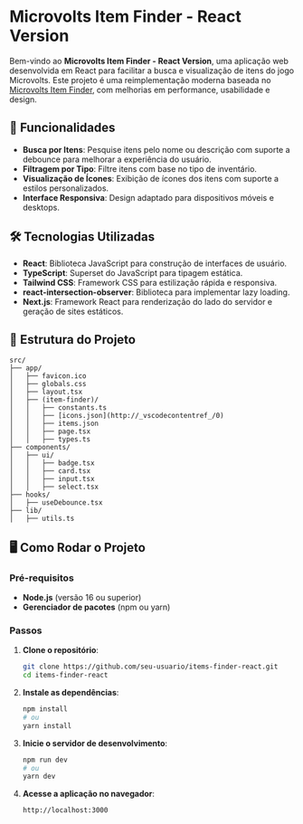 # Microvolts Item Finder - React Version

Bem-vindo ao **Microvolts Item Finder - React Version**, uma aplicação web desenvolvida em React para facilitar a busca e visualização de itens do jogo Microvolts. Este projeto é uma reimplementação moderna baseada no [Microvolts Item Finder](https://github.com/microvolts/MicrovoltsItemFinder), com melhorias em performance, usabilidade e design.

## 🚀 Funcionalidades

- **Busca por Itens**: Pesquise itens pelo nome ou descrição com suporte a debounce para melhorar a experiência do usuário.
- **Filtragem por Tipo**: Filtre itens com base no tipo de inventário.
- **Visualização de Ícones**: Exibição de ícones dos itens com suporte a estilos personalizados.
- **Interface Responsiva**: Design adaptado para dispositivos móveis e desktops.

## 🛠️ Tecnologias Utilizadas

- **React**: Biblioteca JavaScript para construção de interfaces de usuário.
- **TypeScript**: Superset do JavaScript para tipagem estática.
- **Tailwind CSS**: Framework CSS para estilização rápida e responsiva.
- **react-intersection-observer**: Biblioteca para implementar lazy loading.
- **Next.js**: Framework React para renderização do lado do servidor e geração de sites estáticos.

## 📂 Estrutura do Projeto

```plaintext
src/
├── app/
│   ├── favicon.ico
│   ├── globals.css
│   ├── layout.tsx
│   ├── (item-finder)/
│   │   ├── constants.ts
│   │   ├── [icons.json](http://_vscodecontentref_/0)
│   │   ├── items.json
│   │   ├── page.tsx
│   │   ├── types.ts
├── components/
│   ├── ui/
│   │   ├── badge.tsx
│   │   ├── card.tsx
│   │   ├── input.tsx
│   │   ├── select.tsx
├── hooks/
│   ├── useDebounce.tsx
├── lib/
│   ├── utils.ts
```

## 🖥️ Como Rodar o Projeto

### Pré-requisitos

- **Node.js** (versão 16 ou superior)
- **Gerenciador de pacotes** (npm ou yarn)

### Passos

1. **Clone o repositório**:

   ```bash
   git clone https://github.com/seu-usuario/items-finder-react.git
   cd items-finder-react
   ```

2. **Instale as dependências**:

   ```bash
   npm install
   # ou
   yarn install
   ```

3. **Inicie o servidor de desenvolvimento**:

   ```bash
   npm run dev
   # ou
   yarn dev
   ```

4. **Acesse a aplicação no navegador**:

   ```
   http://localhost:3000
   ```
